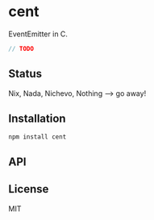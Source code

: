 # cent

EventEmitter in C.

```js
// TODO
```

## Status

Nix, Nada, Nichevo, Nothing --> go away!
## Installation

    npm install cent

## API


## License

MIT
